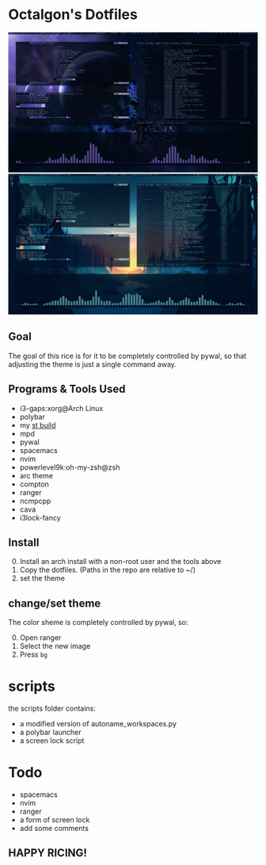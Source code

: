 # Octalgon's Dotfiles

![Screenshot0](scrots/scrot0.png)
![Screenshot1](scrots/scrot1.png)

## Goal
The goal of this rice is for it to be completely controlled by pywal, so that adjusting the theme is just a single command away.

## Programs & Tools Used
- i3-gaps:xorg@Arch Linux
- polybar
- my [st build](https://github.com/x-zvf/st)
- mpd
- pywal
- spacemacs
- nvim
- powerlevel9k:oh-my-zsh@zsh
- arc theme
- compton
- ranger
- ncmpcpp
- cava
- i3lock-fancy

## Install
0. Install an arch install with a non-root user and the tools above
1. Copy the dotfiles. (Paths in the repo are relative to ~/)
2. set the theme

## change/set theme
The color sheme is completely controlled by pywal, so:

0. Open ranger
1. Select the new image
2. Press `bg`

# scripts
the scripts folder contains:
- a modified version of autoname_workspaces.py
- a polybar launcher
- a screen lock script


# Todo
- spacemacs
- nvim
- ranger
- a form of screen lock
- add some comments

## HAPPY RICING!
